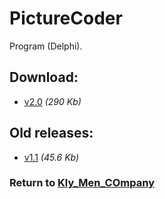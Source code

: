 # PictureCoder

Program (Delphi).

## Download:

- [v2.0](http://klimaleksus.narod.ru/Files/6/PictureCoder2.rar) _(290 Kb)_

## Old releases:

- [v1.1](http://klimaleksus.narod.ru/Files/1/PictureCoder.rar) _(45.6 Kb)_

### Return to [Kly_Men_COmpany](https://github.com/aleksusklim/Kly_Men_COmpany "GitHub: aleksusklim/Kly_Men_COmpany")

